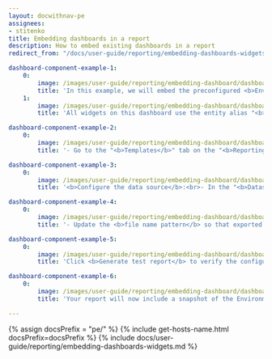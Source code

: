 ```yaml
---
layout: docwithnav-pe
assignees:
- stitenko
title: Embedding dashboards in a report
description: How to embed existing dashboards in a report
redirect_from: "/docs/user-guide/reporting/embedding-dashboards-widgets/"

dashboard-component-example-1:
    0:
        image: /images/user-guide/reporting/embedding-dashboard/dashboard-component-example-1-pe.png
        title: 'In this example, we will embed the preconfigured <b>Environmental Monitor</b> dashboard into the report.'
    1:
        image: /images/user-guide/reporting/embedding-dashboard/dashboard-component-example-2-pe.png
        title: 'All widgets on this dashboard use the entity alias "<b>Entity from dashboard state</b>" as their data source. This means they will display values from the entity you specify as the data source in the report template.'

dashboard-component-example-2:
    0:
        image: /images/user-guide/reporting/embedding-dashboard/dashboard-component-example-3-pe.png
        title: '- Go to the "<b>Templates</b>" tab on the "<b>Reporting</b>" page.<br>- Open an existing <b>report template</b> or create a new one.<br>- Drag the <b>Dashboard</b> component into the <b>content area</b> of your report.'

dashboard-component-example-3:
    0:
        image: /images/user-guide/reporting/embedding-dashboard/dashboard-component-example-4-pe.png
        title: '<b>Configure the data source</b>:<br>- In the "<b>Datasource</b>" section, select the device whose data should be displayed in the dashboard.<br>- In the "<b>Target dashboard</b>" section, choose the <b>Environmental Monitor</b> dashboard.<br>- <b>Save</b> the component.'

dashboard-component-example-4:
    0:
        image: /images/user-guide/reporting/embedding-dashboard/dashboard-component-example-5-pe.png
        title: '- Update the <b>file name pattern</b> so that exported reports are easy to identify.<br>- <b>Save</b> the template.'

dashboard-component-example-5:
    0:
        image: /images/user-guide/reporting/embedding-dashboard/dashboard-component-example-6-pe.png
        title: 'Click <b>Generate test report</b> to verify the configuration.'

dashboard-component-example-6:
    0:
        image: /images/user-guide/reporting/embedding-dashboard/dashboard-component-example-7-pe.png
        title: 'Your report will now include a snapshot of the Environmental Monitor dashboard with data from the selected device.'

---
```


{% assign docsPrefix = "pe/" %}
{% include get-hosts-name.html docsPrefix=docsPrefix %}
{% include docs/user-guide/reporting/embedding-dashboards-widgets.md %}